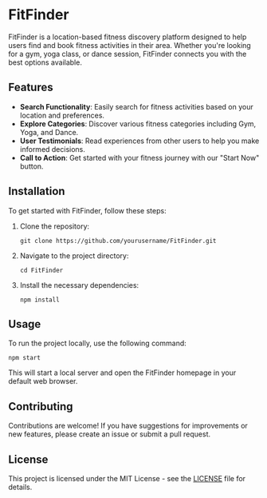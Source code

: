 # FitFinder

FitFinder is a location-based fitness discovery platform designed to help users find and book fitness activities in their area. Whether you're looking for a gym, yoga class, or dance session, FitFinder connects you with the best options available.

## Features

- **Search Functionality**: Easily search for fitness activities based on your location and preferences.
- **Explore Categories**: Discover various fitness categories including Gym, Yoga, and Dance.
- **User Testimonials**: Read experiences from other users to help you make informed decisions.
- **Call to Action**: Get started with your fitness journey with our "Start Now" button.

## Installation

To get started with FitFinder, follow these steps:

1. Clone the repository:
   ```
   git clone https://github.com/yourusername/FitFinder.git
   ```
2. Navigate to the project directory:
   ```
   cd FitFinder
   ```
3. Install the necessary dependencies:
   ```
   npm install
   ```

## Usage

To run the project locally, use the following command:
```
npm start
```
This will start a local server and open the FitFinder homepage in your default web browser.

## Contributing

Contributions are welcome! If you have suggestions for improvements or new features, please create an issue or submit a pull request.

## License

This project is licensed under the MIT License - see the [LICENSE](LICENSE) file for details.
